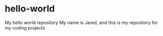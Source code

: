 # hello-world
My hello world repository
My name is Jared, and this is my repository for my coding projects
